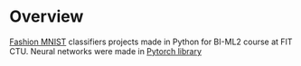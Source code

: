 # Overview
[Fashion MNIST](https://www.kaggle.com/code/anindya2906/fashion-mnist-classification) classifiers projects made in Python for BI-ML2 course at FIT CTU. 
Neural networks were made in [Pytorch library](https://pytorch.org)

